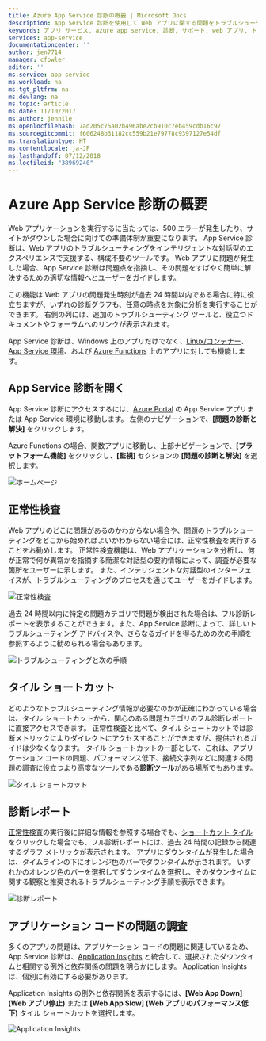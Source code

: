 ```yaml
---
title: Azure App Service 診断の概要 | Microsoft Docs
description: App Service 診断を使用して Web アプリに関する問題をトラブルシューティングする方法について説明します。
keywords: アプリ サービス, azure app service, 診断, サポート, web アプリ, トラブルシューティング, セルフヘルプ
services: app-service
documentationcenter: ''
author: jen7714
manager: cfowler
editor: ''
ms.service: app-service
ms.workload: na
ms.tgt_pltfrm: na
ms.devlang: na
ms.topic: article
ms.date: 11/10/2017
ms.author: jennile
ms.openlocfilehash: 7ad205c75a02b496abe2cb910c7eb459cdb16c97
ms.sourcegitcommit: f606248b31182cc559b21e79778c9397127e54df
ms.translationtype: HT
ms.contentlocale: ja-JP
ms.lasthandoff: 07/12/2018
ms.locfileid: "38969240"
---
```

# <a name="azure-app-service-diagnostics-overview"></a>Azure App Service 診断の概要 

Web アプリケーションを実行するに当たっては、500 エラーが発生したり、サイトがダウンした場合に向けての準備体制が重要になります。 App Service 診断は、Web アプリのトラブルシューティングをインテリジェントな対話型のエクスペリエンスで支援する、構成不要のツールです。 Web アプリに問題が発生した場合、App Service 診断は問題点を指摘し、その問題をすばやく簡単に解決するための適切な情報へとユーザーをガイドします。 
 
この機能は Web アプリの問題発生時刻が過去 24 時間以内である場合に特に役立ちますが、いずれの診断グラフも、任意の時点を対象に分析を実行することができます。 右側の列には、追加のトラブルシューティング ツールと、役立つドキュメントやフォーラムへのリンクが表示されます。

App Service 診断は、Windows 上のアプリだけでなく、[Linux/コンテナー](https://docs.microsoft.com/azure/app-service/containers/app-service-linux-intro)、[App Service 環境](https://docs.microsoft.com/azure/app-service/environment/intro)、および [Azure Functions](https://docs.microsoft.com/azure/azure-functions/functions-overview) 上のアプリに対しても機能します。 

## <a name="open-app-service-diagnostics"></a>App Service 診断を開く

App Service 診断にアクセスするには、[Azure Portal](https://portal.azure.com) の App Service アプリまたは App Service 環境に移動します。 左側のナビゲーションで、**[問題の診断と解決]** をクリックします。 

Azure Functions の場合、関数アプリに移動し、上部ナビゲーションで、**[プラットフォーム機能]** をクリックし、**[監視]** セクションの **[問題の診断と解決]** を選択します。 

![ホームページ](./media/app-service-diagnostics/Homepage1.png)

## <a name="health-checkup"></a>正常性検査

Web アプリのどこに問題があるのかわからない場合や、問題のトラブルシューティングをどこから始めればよいかわからない場合には、正常性検査を実行することをお勧めします。 正常性検査機能は、Web アプリケーションを分析し、何が正常で何が異常かを指摘する簡潔な対話型の要約情報によって、調査が必要な箇所をユーザーに示します。 また、インテリジェントな対話型のインターフェイスが、トラブルシューティングのプロセスを通じてユーザーをガイドします。  

![正常性検査](./media/app-service-diagnostics/HealthCheckup2.png)

過去 24 時間以内に特定の問題カテゴリで問題が検出された場合は、フル診断レポートを表示することができます。また、App Service 診断によって、詳しいトラブルシューティング アドバイスや、さらなるガイドを得るための次の手順を参照するように勧められる場合もあります。

![トラブルシューティングと次の手順](./media/app-service-diagnostics/Troubleshooting3.png)

## <a name="tile-shortcuts"></a>タイル ショートカット

どのようなトラブルシューティング情報が必要なのかが正確にわかっている場合は、タイル ショートカットから、関心のある問題カテゴリのフル診断レポートに直接アクセスできます。 正常性検査と比べて、タイル ショートカットでは診断メトリックによりダイレクトにアクセスすることができますが、提供されるガイドは少なくなります。 タイル ショートカットの一部として、これは、アプリケーション コードの問題、パフォーマンス低下、接続文字列などに関連する問題の調査に役立つより高度なツールである**診断ツール**がある場所でもあります。 

![タイル ショートカット](./media/app-service-diagnostics/TileShortcuts4.png)

## <a name="diagnostic-report"></a>診断レポート

[正常性検査](#health-checkup)の実行後に詳細な情報を参照する場合でも、[ショートカット タイル](#tile-shortcuts)をクリックした場合でも、フル診断レポートには、過去 24 時間の記録から関連するグラフ メトリックが表示されます。 アプリにダウンタイムが発生した場合は、タイムラインの下にオレンジ色のバーでダウンタイムが示されます。 いずれかのオレンジ色のバーを選択してダウンタイムを選択し、そのダウンタイムに関する観察と推奨されるトラブルシューティング手順を表示できます。 

![診断レポート](./media/app-service-diagnostics/DiagnosticReport5.png)


## <a name="investigating-application-code-issues"></a>アプリケーション コードの問題の調査

多くのアプリの問題は、アプリケーション コードの問題に関連しているため、App Service 診断は、[Application Insights](https://azure.microsoft.com/services/application-insights/) と統合して、選択されたダウンタイムと相関する例外と依存関係の問題を明らかにします。 Application Insights は、個別に有効にする必要があります。 

Application Insights の例外と依存関係を表示するには、**[Web App Down] (Web アプリ停止)** または **[Web App Slow] (Web アプリのパフォーマンス低下)** タイル ショートカットを選択します。 

![Application Insights](./media/app-service-diagnostics/AppInsights6.png)

